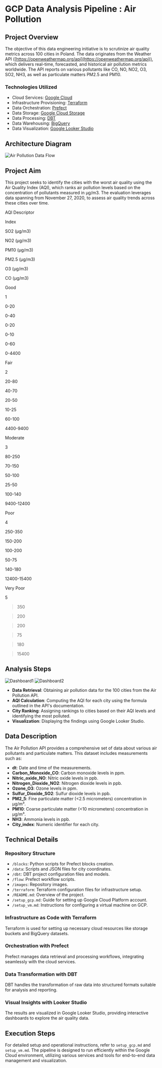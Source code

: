 # GCP Data Analysis Pipeline : Air Pollution

## Project Overview

The objective of this data engineering initiative is to scrutinize air quality metrics across 100 cities in Poland. The data originates from the Weather API ([https://openweathermap.org/api](https://openweathermap.org/api)), which delivers real-time, forecasted, and historical air pollution metrics worldwide. The API reports on various pollutants like CO, NO, NO2, O3, SO2, NH3, as well as particulate matters PM2.5 and PM10.

### Technologies Utilized

-   Cloud Services: [Google Cloud](https://cloud.google.com/)
-   Infrastructure Provisioning: [Terraform](https://www.terraform.io/)
-   Data Orchestration: [Prefect](https://www.prefect.io/)
-   Data Storage: [Google Cloud Storage](https://cloud.google.com/storage)
-   Data Processing: [DBT](https://www.getdbt.com/)
-   Data Warehousing: [BigQuery](https://cloud.google.com/bigquery)
-   Data Visualization: [Google Looker Studio](https://cloud.google.com/looker)

## Architecture Diagram

![Air Pollution Data Flow](https://github.com/neelgandhi108/GCP-Data-Analysis-Pipeline-Air-Pollution/blob/main/Assets/GCP.png)

## Project Aim

This project seeks to identify the cities with the worst air quality using the Air Quality Index (AQI), which ranks air pollution levels based on the concentration of pollutants measured in μg/m3. The evaluation leverages data spanning from November 27, 2020, to assess air quality trends across these cities over time.

AQI Descriptor

Index

SO2 (μg/m3)

NO2 (μg/m3)

PM10 (μg/m3)

PM2.5 (μg/m3)

O3 (μg/m3)

CO (μg/m3)

Good

1

0-20

0-40

0-20

0-10

0-60

0-4400

Fair

2

20-80

40-70

20-50

10-25

60-100

4400-9400

Moderate

3

80-250

70-150

50-100

25-50

100-140

9400-12400

Poor

4

250-350

150-200

100-200

50-75

140-180

12400-15400

Very Poor

5

>350

>200

>200

>75

>180

>15400

## Analysis Steps

![Dashboard1](https://github.com/neelgandhi108/GCP-Data-Analysis-Pipeline-Air-Pollution/blob/main/Assets/Air_Quality_Dashboard.png)
![Dashboard2](https://github.com/neelgandhi108/GCP-Data-Analysis-Pipeline-Air-Pollution/blob/main/Assets/Air_Quality_Leaderboard.png)


-   **Data Retrieval**: Obtaining air pollution data for the 100 cities from the Air Pollution API.
-   **AQI Calculation**: Computing the AQI for each city using the formula outlined in the API's documentation.
-   **City Ranking**: Assigning rankings to cities based on their AQI levels and identifying the most polluted.
-   **Visualization**: Displaying the findings using Google Looker Studio.

## Data Description

The Air Pollution API provides a comprehensive set of data about various air pollutants and particulate matters. This dataset includes measurements such as:

-   **dt**: Date and time of the measurements.
-   **Carbon_Monoxide_CO**: Carbon monoxide levels in ppm.
-   **Nitric_oxide_NO**: Nitric oxide levels in ppb.
-   **Nitrogen_Dioxide_NO2**: Nitrogen dioxide levels in ppb.
-   **Ozone_O3**: Ozone levels in ppm.
-   **Sulfur_Dioxide_SO2**: Sulfur dioxide levels in ppb.
-   **PM2_5**: Fine particulate matter (<2.5 micrometers) concentration in µg/m³.
-   **PM10**: Coarse particulate matter (<10 micrometers) concentration in µg/m³.
-   **NH3**: Ammonia levels in ppb.
-   **City_index**: Numeric identifier for each city.

## Technical Details

### Repository Structure

-   `/blocks`: Python scripts for Prefect blocks creation.
-   `/data`: Scripts and JSON files for city coordinates.
-   `/dbt`: DBT project configuration files and models.
-   `/flow`: Prefect workflow scripts.
-   `/images`: Repository images.
-   `/terraform`: Terraform configuration files for infrastructure setup.
-   `/README.md`: Overview of the project.
-   `/setup_gcp.md`: Guide for setting up Google Cloud Platform account.
-   `/setup_vm.md`: Instructions for configuring a virtual machine on GCP.

### Infrastructure as Code with Terraform

Terraform is used for setting up necessary cloud resources like storage buckets and BigQuery datasets.

### Orchestration with Prefect

Prefect manages data retrieval and processing workflows, integrating seamlessly with the cloud services.

### Data Transformation with DBT

DBT handles the transformation of raw data into structured formats suitable for analysis and reporting.

### Visual Insights with Looker Studio

The results are visualized in Google Looker Studio, providing interactive dashboards to explore the air quality data.

## Execution Steps

For detailed setup and operational instructions, refer to `setup_gcp.md` and `setup_vm.md`. The pipeline is designed to run efficiently within the Google Cloud environment, utilizing various services and tools for end-to-end data management and visualization.